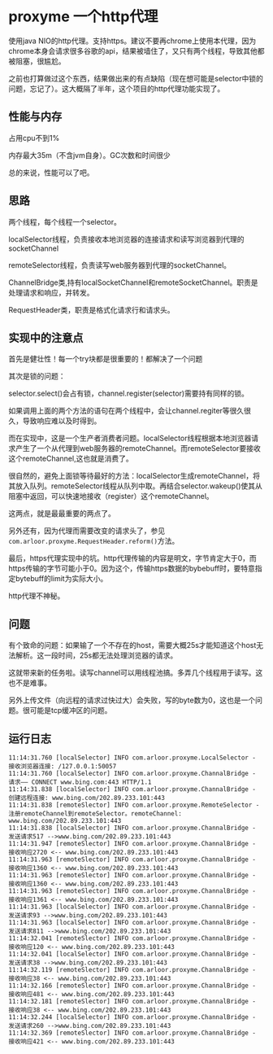 # proxyme 一个http代理

使用java NIO的http代理。支持https。建议不要再chrome上使用本代理，因为chrome本身会请求很多谷歌的api，结果被墙住了，又只有两个线程，导致其他都被阻塞，很尴尬。

之前也打算做过这个东西，结果做出来的有点缺陷（现在想可能是selector中锁的问题，忘记了）。这大概隔了半年，这个项目的http代理功能实现了。



## 性能与内存

占用cpu不到1%

内存最大35m（不含jvm自身）。GC次数和时间很少

总的来说，性能可以了吧。

## 思路

两个线程，每个线程一个selector。

localSelector线程，负责接收本地浏览器的连接请求和读写浏览器到代理的socketChannel

remoteSelector线程，负责读写web服务器到代理的socketChannel。

ChannelBridge类,持有localSocketChannel和remoteSocketChannel。职责是处理请求和响应，并转发。

RequestHeader类，职责是格式化请求行和请求头。

## 实现中的注意点

首先是健壮性！每一个try块都是很重要的！都解决了一个问题

其次是锁的问题：

selector.select()会占有锁，channel.register(selector)需要持有同样的锁。

如果调用上面的两个方法的语句在两个线程中，会让channel.regiter等很久很久，导致响应难以及时得到。

而在实现中，这是一个生产者消费者问题。localSelector线程根据本地浏览器请求产生了一个从代理到web服务器的remoteChannel。而remoteSelector要接收这个remoteChannel,这也就是消费了。

很自然的，避免上面锁等待最好的方法：localSelector生成remoteChannel，将其放入队列。remoteSelector线程从队列中取。再结合selector.wakeup()使其从阻塞中返回，可以快速地接收（register）这个remoteChannel。

这两点，就是最最重要的两点了。

另外还有，因为代理而需要改变的请求头了，参见`com.arloor.proxyme.RequestHeader.reform()`方法。

最后，https代理实现中的坑。http代理传输的内容是明文，字节肯定大于0，而https传输的字节可能小于0。因为这个，传输https数据的bybebuff时，要特意指定bytebuff的limit为实际大小。

http代理不神秘。

## 问题

有个致命的问题：如果输了一个不存在的host，需要大概25s才能知道这个host无法解析。这一段时间，25s都无法处理浏览器的请求。

这就带来新的任务啦。读写channel可以用线程池搞。多弄几个线程用于读写。这也不是难事。

另外上传文件（向远程的请求过快过大）会失败，写的byte数为0，这也是一个问题。很可能是tcp缓冲区的问题。

## 运行日志

```
11:14:31.760 [localSelector] INFO com.arloor.proxyme.LocalSelector - 接收浏览器连接: /127.0.0.1:50057
11:14:31.760 [localSelector] INFO com.arloor.proxyme.ChannalBridge - 请求—— CONNECT www.bing.com:443 HTTP/1.1
11:14:31.838 [localSelector] INFO com.arloor.proxyme.ChannalBridge - 创建远程连接: www.bing.com/202.89.233.101:443
11:14:31.838 [remoteSlector] INFO com.arloor.proxyme.RemoteSelector - 注册remoteChannel到remoteSelector。remoteChannel: www.bing.com/202.89.233.101:443
11:14:31.838 [localSelector] INFO com.arloor.proxyme.ChannalBridge - 发送请求517 -->www.bing.com/202.89.233.101:443
11:14:31.947 [remoteSlector] INFO com.arloor.proxyme.ChannalBridge - 接收响应2720 <-- www.bing.com/202.89.233.101:443
11:14:31.963 [remoteSlector] INFO com.arloor.proxyme.ChannalBridge - 接收响应1360 <-- www.bing.com/202.89.233.101:443
11:14:31.963 [remoteSlector] INFO com.arloor.proxyme.ChannalBridge - 接收响应1360 <-- www.bing.com/202.89.233.101:443
11:14:31.963 [remoteSlector] INFO com.arloor.proxyme.ChannalBridge - 接收响应1361 <-- www.bing.com/202.89.233.101:443
11:14:31.963 [localSelector] INFO com.arloor.proxyme.ChannalBridge - 发送请求93 -->www.bing.com/202.89.233.101:443
11:14:31.963 [localSelector] INFO com.arloor.proxyme.ChannalBridge - 发送请求811 -->www.bing.com/202.89.233.101:443
11:14:32.041 [remoteSlector] INFO com.arloor.proxyme.ChannalBridge - 接收响应120 <-- www.bing.com/202.89.233.101:443
11:14:32.041 [localSelector] INFO com.arloor.proxyme.ChannalBridge - 发送请求38 -->www.bing.com/202.89.233.101:443
11:14:32.119 [remoteSlector] INFO com.arloor.proxyme.ChannalBridge - 接收响应38 <-- www.bing.com/202.89.233.101:443
11:14:32.166 [remoteSlector] INFO com.arloor.proxyme.ChannalBridge - 接收响应481 <-- www.bing.com/202.89.233.101:443
11:14:32.181 [remoteSlector] INFO com.arloor.proxyme.ChannalBridge - 接收响应38 <-- www.bing.com/202.89.233.101:443
11:14:32.244 [localSelector] INFO com.arloor.proxyme.ChannalBridge - 发送请求260 -->www.bing.com/202.89.233.101:443
11:14:32.369 [remoteSlector] INFO com.arloor.proxyme.ChannalBridge - 接收响应421 <-- www.bing.com/202.89.233.101:443
```
